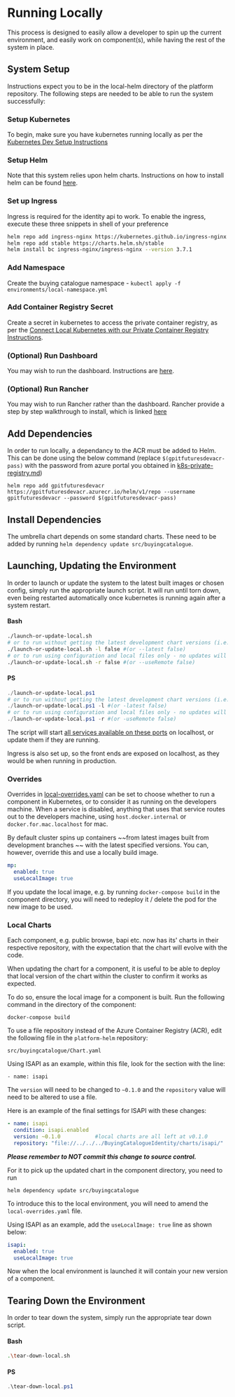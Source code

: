 # Running Locally

This process is designed to easily allow a developer to spin up the current environment, and easily work on component(s), while having the rest of the system in place.

## System Setup

Instructions expect you to be in the local-helm directory of the platform repository.
The following steps are needed to be able to run the system successfully:

### Setup Kubernetes

To begin, make sure you have kubernetes running locally as per the [Kubernetes Dev Setup Instructions](../Docs/local-k8s-setup.md)

### Setup Helm

Note that this system relies upon helm charts. Instructions on how to install helm can be found [here](https://helm.sh/docs/intro/install/).

### Set up Ingress

Ingress is required for the identity api to work. To enable the ingress, execute these three snippets in shell of your preference

```bash
helm repo add ingress-nginx https://kubernetes.github.io/ingress-nginx
helm repo add stable https://charts.helm.sh/stable
helm install bc ingress-nginx/ingress-nginx --version 3.7.1
```

### Add Namespace

Create the buying catalogue namespace - `kubectl apply -f environments/local-namespace.yml`

### Add Container Registry Secret

Create a secret in kubernetes to access the private container registry, as per the [Connect Local Kubernetes with our Private Container Registry Instructions](k8s-private-registry.md).

### (Optional) Run Dashboard

You may wish to run the dashboard. Instructions are [here](run-dashboard.md).

### (Optional) Run Rancher

You may wish to run Rancher rather than the dashboard. Rancher provide a step by step walkthrough to install, which is linked [here](rancher-setup.md)

## Add Dependencies

In order to run locally, a dependancy to the ACR must be added to Helm. This can be done using the below command (replace `$(gpitfuturesdevacr-pass)` with the password from azure portal you obtained in [k8s-private-registry.md](k8s-private-registry.md))
```
helm repo add gpitfuturesdevacr https://gpitfuturesdevacr.azurecr.io/helm/v1/repo --username gpitfuturesdevacr --password $(gpitfuturesdevacr-pass)
```

## Install Dependencies

The umbrella chart depends on some standard charts. These need to be added by running `helm dependency update src/buyingcatalogue`.

## Launching, Updating the Environment

In order to launch or update the system to the latest built images or chosen config, simply run the appropriate launch script. It will run until torn down, even being restarted automatically once kubernetes is running again after a system restart.

#### Bash

```bash
./launch-or-update-local.sh
# or to run without getting the latest development chart versions (i.e. run with versions that are coming from builds on master branches)
./launch-or-update-local.sh -l false #(or --latest false)
# or to run using configuration and local files only - no updates will be performed
./launch-or-update-local.sh -r false #(or --useRemote false)
```

#### PS

```Powershell
./launch-or-update-local.ps1
# or to run without getting the latest development chart versions (i.e. run with versions coming from builds or master branches)
./launch-or-update-local.ps1 -l #(or -latest false)
# or to run using configuration and local files only - no updates will be performed
./launch-or-update-local.ps1 -r #(or -useRemote false)
```

The script will start [all services available on these ports](../README.md#configuration-overview) on localhost, or update them if they are running.

Ingress is also set up, so the front ends are exposed on localhost, as they would be when running in production.

### Overrides

Overrides in [local-overrides.yaml](../local-overrides.yaml) can be set to choose whether to run a component in Kubernetes, or to consider it as running on the developers machine. When a service is disabled, anything that uses that service routes out to the developers machine, using `host.docker.internal` or `docker.for.mac.localhost` for mac.

By default cluster spins up containers ~~from latest images built from development branches ~~ with the latest specified versions. You can, however, override this and use a locally build image.

```yaml
mp:
  enabled: true
  useLocalImage: true
```

If you update the local image, e.g. by running `docker-compose build` in the component directory, you will need to redeploy it / delete the pod for the new image to be used.

### Local Charts

Each component, e.g. public browse, bapi etc. now has its' charts in their respective repository, with the expectation that the chart will evolve with the code.

When updating the chart for a component, it is useful to be able to deploy that local version of the chart within the cluster to confirm it works as expected.

To do so, ensure the local image for a component is built. Run the following command in the directory of the component:

`docker-compose build`

To use a file repository instead of the Azure Container Registry (ACR), edit the following file in the `platform-helm` repository:

 `src/buyingcatalogue/Chart.yaml`

Using ISAPI as an example, within this file, look for the section with the line:

`- name: isapi`

The `version` will need to be changed to `~0.1.0` and the `repository` value will need to be altered to use a file.

Here is an example of the final settings for ISAPI with these changes:
 
```yaml
- name: isapi
  condition: isapi.enabled
  version: ~0.1.0           #local charts are all left at v0.1.0
  repository: "file://../../../BuyingCatalogueIdentity/charts/isapi/"  #path to isapi chart. This assumes platform-helm and BuyingCatalogueIdentity repositories are cloned to the same root folder
```

***Please remember to NOT commit this change to source control.***

For it to pick up the updated chart in the component directory, you need to run

`helm dependency update src/buyingcatalogue`

To introduce this to the local environment, you will need to amend the `local-overrides.yaml` file.

Using ISAPI as an example, add the `useLocalImage: true` line as shown below:

```yaml
isapi:
  enabled: true
  useLocalImage: true
```

Now when the local environment is launched it will contain your new version of a component.

## Tearing Down the Environment

In order to tear down the system, simply run the appropriate tear down script.

#### Bash

```bash
.\tear-down-local.sh
```

#### PS

```Powershell
.\tear-down-local.ps1
```
